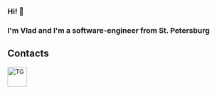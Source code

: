 ### Hi! 👋
### I'm Vlad and I'm a software-engineer from St. Petersburg


 ## Contacts
 [<img align="left" alt="TG" width="44px" src="https://www.svgrepo.com/show/452115/telegram.svg" />][tg]


 [tg]: https://t.me/vladbvy
